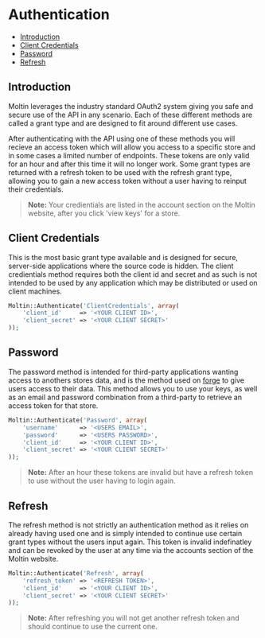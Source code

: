 # Authentication

- [Introduction](#introduction)
- [Client Credentials](#client-credentials)
- [Password](#password)
- [Refresh](#refresh)

<a name="introduction"></a>
## Introduction

Moltin leverages the industry standard OAuth2 system giving you safe and secure use of the API in any scenario. Each of these different methods are called a grant type and are designed to fit around different use cases.

After authenticating with the API using one of these methods you will recieve an access token which will allow you access to a specific store and in some cases a limited number of endpoints. These tokens are only valid for an hour and after this time it will no longer work. Some grant types are returned with a refresh token to be used with the refresh grant type, allowing you to gain a new access token without a user having to reinput their credentials.

> **Note:** Your credientials are listed in the account section on the Moltin website, after you click 'view keys' for a store.

<a name="client-credentials"></a>
## Client Credentials

This is the most basic grant type available and is designed for secure, server-side applications where the source code is hidden. The client credientials method requires both the client id and secret and as such is not intended to be used by any application which may be distributed or used on client machines.

``` php
Moltin::Authenticate('ClientCredentials', array(
	'client_id'     => '<YOUR CLIENT ID>',
	'client_secret' => '<YOUR CLIENT SECRET>'
));
```

<a name="password"></a>
## Password

The password method is intended for third-party applications wanting access to anothers stores data, and is the method used on [forge](forge) to give users access to their data. This method allows you to use your keys, as well as an email and password combination from a third-party to retrieve an access token for that store. 

``` php
Moltin::Authenticate('Password', array(
	'username'      => '<USERS EMAIL>',
	'password'      => '<USERS PASSWORD>',
	'client_id'     => '<YOUR CLIENT ID>',
	'client_secret' => '<YOUR CLIENT SECRET>'
));
```

> **Note:** After an hour these tokens are invalid but have a refresh token to use without the user having to login again.

<a name="refresh"></a>
## Refresh

The refresh method is not strictly an authentication method as it relies on already having used one and is simply intended to continue use certain grant types without the users input again. This token is invalid indefinatley and can be revoked by the user at any time via the accounts section of the Moltin website.

``` php
Moltin::Authenticate('Refresh', array(
	'refresh_token' => '<REFRESH TOKEN>',
	'client_id'     => '<YOUR CLIENT ID>',
	'client_secret' => '<YOUR CLIENT SECRET>'
));
```

> **Note:** After refreshing you will not get another refresh token and should continue to use the current one.